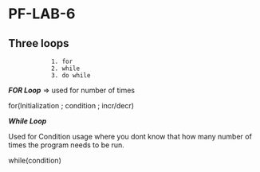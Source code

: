 # PF-LAB-6
## Three loops 
                1. for  
                2. while
                3. do while
***FOR Loop*** =>
used for number of times

for(Initialization ; condition ; incr/decr)

***While Loop***

Used for Condition usage where you dont know that how many number of times the program needs to be run.

while(condition)




